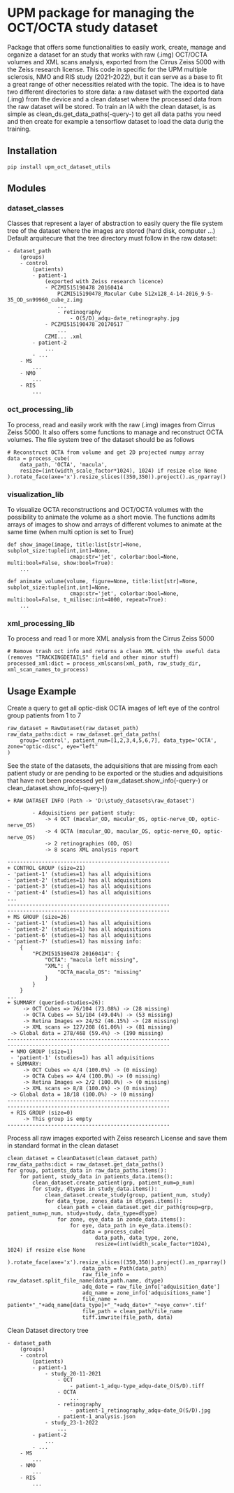# UPM package for managing the OCT/OCTA study dataset

Package that offers some functionalities to easily work, create, manage and organize a dataset for an study that works with raw (.img) OCT/OCTA volumes and XML scans analysis, exported from the Cirrus Zeiss 5000 with the Zeiss research license. This code in specific for the UPM multiple sclerosis, NMO and RIS study (2021-2022), but it can serve as a base to fit a great range of other necessities related with the topic. The idea is to have two different directories to store data: a raw dataset with the exported data (.img) from the device and a clean dataset where the processed data from the raw dataset will be stored. To train an IA with the clean dataset, is as simple as clean_ds.get_data_paths(-query-) to get all data paths you need and then create for example a tensorflow dataset to load the data durig the training.

## Installation
```
pip install upm_oct_dataset_utils
```
## Modules 

### dataset_classes
Classes that represent a layer of abstraction to easily query the file system tree of the dataset where the images are stored (hard disk, computer ...)
Default arquitecure that the tree directory must follow in the raw dataset:
```
- dataset_path
    (groups)
    - control
        (patients)
        - patient-1
            (exported with Zeiss research licence)
            - PCZMI515190478 20160414
                PCZMI515190478_Macular Cube 512x128_4-14-2016_9-5-35_OD_sn99960_cube_z.img
                ...
                - retinography
                    - O(S/D)_adqu-date_retinography.jpg
            - PCZMI515190478 20170517
                ...
            CZMI... .xml
        - patient-2
            ...
        - ...
    - MS
        ...
    - NMO
        ...
    - RIS
        ...
```

### oct_processing_lib
To process, read and easily work with the raw (.img) images from Cirrus Zeiss 5000. It also offers some functions to manage and reconstruct OCTA volumes.
The file system tree of the dataset should be as follows 
```
# Reconstruct OCTA from volume and get 2D projected numpy array
data = process_cube(
    data_path, 'OCTA', 'macula', 
    resize=(int(width_scale_factor*1024), 1024) if resize else None
).rotate_face(axe='x').resize_slices((350,350)).project().as_nparray()
```

### visualization_lib
To visualize OCTA reconstructions and OCT/OCTA volumes with the possibility to animate the volume as a short movie.
The functions admits arrays of images to show and arrays of different volumes to animate at the same time (when multi option is set to True)
```
def show_image(image, title:list[str]=None, subplot_size:tuple[int,int]=None, 
                    cmap:str='jet', colorbar:bool=None, multi:bool=False, show:bool=True):
    ...

def animate_volume(volume, figure=None, title:list[str]=None, subplot_size:tuple[int,int]=None, 
                    cmap:str='jet', colorbar:bool=None, multi:bool=False, t_milisec:int=4000, repeat=True):
    ...
```

### xml_processing_lib
To process and read 1 or more XML analysis from the Cirrus Zeiss 5000
```
# Remove trash oct info and returns a clean XML with the useful data (removes "TRACKINGDETAILS" field and other minor stuff)
processed_xml:dict = process_xmlscans(xml_path, raw_study_dir, xml_scan_names_to_process)
```

## Usage Example
Create a query to get all optic-disk OCTA images of left eye of the control group patients from 1 to 7 
```
raw_dataset = RawDataset(raw_dataset_path)
raw_data_paths:dict = raw_dataset.get_data_paths(
    group='control', patient_num=[1,2,3,4,5,6,7], data_type='OCTA', zone="optic-disc", eye="left"
)
```
See the state of the datasets, the adquisitions that are missing from each patient study or are pending to be exported or the studies and adquisitions that have not been processed yet (raw_dataset.show_info(-query-) or clean_dataset.show_info(-query-))
```
+ RAW DATASET INFO (Path -> 'D:\study_datasets\raw_dataset')

        - Adquisitions per patient study:
            -> 4 OCT (macular_OD, macular_OS, optic-nerve_OD, optic-nerve_OS)
            -> 4 OCTA (macular_OD, macular_OS, optic-nerve_OD, optic-nerve_OS)
            -> 2 retinographies (OD, OS)
            -> 8 scans XML analysis report

----------------------------------------------------
+ CONTROL GROUP (size=21)
- 'patient-1' (studies=1) has all adquisitions
- 'patient-2' (studies=1) has all adquisitions
- 'patient-3' (studies=1) has all adquisitions
- 'patient-4' (studies=1) has all adquisitions
...
----------------------------------------------------
----------------------------------------------------
+ MS GROUP (size=26)
- 'patient-1' (studies=1) has all adquisitions
- 'patient-2' (studies=1) has all adquisitions
- 'patient-6' (studies=1) has all adquisitions
- 'patient-7' (studies=1) has missing info:
    {
        "PCZMI515190478 20160414": {
            "OCTA": "macula left missing",
            "XML": {
                "OCTA_macula_OS": "missing"
            }
        }
    }
...
+ SUMMARY (queried-studies=26):
     -> OCT Cubes => 76/104 (73.08%) -> (28 missing)
     -> OCTA Cubes => 51/104 (49.04%) -> (53 missing)
     -> Retina Images => 24/52 (46.15%) -> (28 missing)
     -> XML scans => 127/208 (61.06%) -> (81 missing)
 -> Global data = 278/468 (59.4%) -> (190 missing)
----------------------------------------------------
----------------------------------------------------
 + NMO GROUP (size=1)
 - 'patient-1' (studies=1) has all adquisitions
 + SUMMARY:
     -> OCT Cubes => 4/4 (100.0%) -> (0 missing)
     -> OCTA Cubes => 4/4 (100.0%) -> (0 missing)
     -> Retina Images => 2/2 (100.0%) -> (0 missing)
     -> XML scans => 8/8 (100.0%) -> (0 missing)
 -> Global data = 18/18 (100.0%) -> (0 missing)
----------------------------------------------------
----------------------------------------------------
 + RIS GROUP (size=0)
     -> This group is empty
----------------------------------------------------
```
Process all raw images exported with Zeiss research License and save them in standard format in the clean dataset
```
clean_dataset = CleanDataset(clean_dataset_path)
raw_data_paths:dict = raw_dataset.get_data_paths()
for group, patients_data in raw_data_paths.items():
    for patient, study_data in patients_data.items():
        clean_dataset.create_patient(grp, patient_num=p_num)
        for study, dtypes in study_data.items():
            clean_dataset.create_study(group, patient_num, study)
            for data_type, zones_data in dtypes.items():
                clean_path = clean_dataset.get_dir_path(group=grp, patient_num=p_num, study=study, data_type=dtype)
                for zone, eye_data in zonde_data.items():
                    for eye, data_path in eye_data.items():
                        data = process_cube(
                            data_path, data_type, zone, 
                            resize=(int(width_scale_factor*1024), 1024) if resize else None
                        ).rotate_face(axe='x').resize_slices((350,350)).project().as_nparray()
                        data_path = Path(data_path)
                        raw_file_info = raw_dataset.split_file_name(data_path.name, dtype)
                        adq_date = raw_file_info['adquisition_date']
                        adq_name = zone_info['adquisitions_name']
                        file_name = patient+"_"+adq_name[data_type]+"_"+adq_date+"_"+eye_conv+'.tif'
                        file_path = clean_path/file_name
                        tiff.imwrite(file_path, data)
```
Clean Dataset directory tree
```
- dataset_path
    (groups)
    - control
        (patients)
        - patient-1
            - study_20-11-2021
                - OCT
                    - patient-1_adqu-type_adqu-date_O(S/D).tiff
                - OCTA
                    ...
                - retinography
                    - patient-1_retinography_adqu-date_O(S/D).jpg
                - patient-1_analysis.json
            - study_23-1-2022
                ...
        - patient-2
            ...
        - ...
    - MS
        ...
    - NMO
        ...
    - RIS
        ...
```
